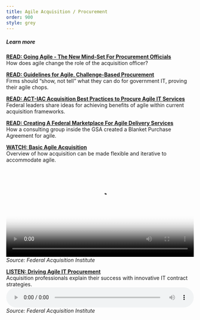 ```yaml
---
title: Agile Acquisition / Procurement
order: 900
style: grey
---
```


##### Learn more  

[__READ: Going Agile - The New Mind-Set For Procurement Officials__](https://dupress.deloitte.com/dup-us-en/industry/public-sector/agile-in-government-procurement-mindset.html)  
How does agile change the role of the acquisition officer?

[__READ: Guidelines for Agile, Challenge-Based Procurement__](https://hackernoon.com/guidelines-for-agile-challenge-based-procurement-4531ff335422#.995bgxk53)  
Firms should “show, not tell” what they can do for government IT, proving their agile chops.

[__READ: ACT-IAC Acquisition Best Practices to Procure Agile IT Services__](https://www.actiac.org/system/files/Best%20Practices%20to%20Procure%20Agile%20IT%20Services%20-%20ET%20SIG%2003-2014.pdf)  
Federal leaders share ideas for achieving benefits of agile within current acquisition frameworks.

[__READ: Creating A Federal Marketplace For Agile Delivery Services__](https://18f.gsa.gov/2015/01/08/creating-a-federal-marketplace-for-agile-delivery-services/)  
How a consulting group inside the GSA created a Blanket Purchase Agreement for agile.

[__WATCH: Basic Agile Acquisition__](https://www.fai.gov/media_library/items/show/99)  
Overview of how acquisition can be made flexible and iterative to accommodate agile.  
  <video style="width: 100%" controls preload="metadata" poster="https://www.fai.gov/drupal/sites/default/files/video/cio-council-videos-2015/CIO-Council-Logo3.jpg" src="https://www.fai.gov/drupal/sites/default/files/video/cio-council-videos-2015/5-Basic-Agile-Acquisition.mp4" type="video/mp4">
  Your browser does not support the video tag. Please click the link above to be taken to the FAI webpage to view.
    </video>  
_Source: Federal Acquisition Institute_

[__LISTEN: Driving Agile IT Procurement__](https://www.fai.gov/media_library/items/show/80)  
Acquisition professionals explain their success with innovative IT contract strategies.  
<audio preload="metadata" style="width: 100%;" controls="controls" src="https://www.fai.gov/drupal/sites/default/files/audio/041615Podcast.mp3" type="audio/mpeg"> Your browser does not support the audio element. </audio>  
_Source: Federal Acquisition Institute_
